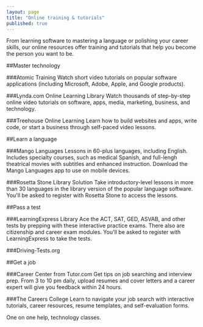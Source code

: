 ```yaml
---
layout: page
title: "Online training & tutorials"
published: true
---
```


From learning software to mastering a language or polishing your career skills, our online resources offer training and tutorials that help you become the person you want to be. 

##Master technology

###Atomic Training
Watch short video tutorials on popular software applications (including Microsoft, Adobe, Apple, and Google products).

###Lynda.com Online Learning Library
Watch thousands of step-by-step online video tutorials on software, apps, media, marketing, business, and technology.

###Treehouse Online Learning
Learn how to build websites and apps, write code, or start a business through self-paced video lessons.

##Learn a language

###Mango Languages
Lessons in 60-plus languages, including English. Includes specialty courses, such as medical Spanish, and full-lengh theatrical movies with subtitles and enhanced instruction. Download the Mango Languages app to use on mobile devices.

###Rosetta Stone Library Solution
Take introductory-level lessons in more than 30 languages in the library version of the popular language software. You'll be asked to register with Rosetta Stone to access the lessons.

##Pass a test

###LearningExpress Library
Ace the ACT, SAT, GED, ASVAB, and other tests by prepping with these interactive practice exams. There also are citizenship and career exam modules. You'll be asked to register with LearningExpress to take the tests.

###Driving-Tests.org



##Get a job

###Career Center from Tutor.com
Get tips on job searching and interview prep. From 3 to 10 pm daily, upload resumes and cover letters and a career expert will give you feedback within 24 hours.

###The Careers College
Learn to navigate your job search with interactive tutorials, career resources, resume templates, and self-evaluation forms.


One on one help, technology classes.